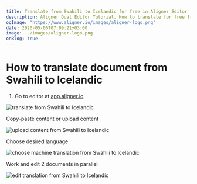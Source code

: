 ```yaml
---
title: Translate from Swahili to Icelandic for free in Aligner Editor
description: Aligner Dual Editor Tutorial. How to translate for free from Swahili to Icelandic. Aligner is multilingual document management platform. 
ogImage: "https://www.aligner.io/images/aligner-logo.png"
date: 2020-05-06T07:09:21+03:00
image: ../images/aligner-logo.png
onBlog: true
---
```


# How to translate document from Swahili to Icelandic

1. Go to editor at [app.aligner.io](https://app.aligner.io "Aligner App web page")

![translate from Swahili to Icelandic](../aligner-blank-editor.png "translate from Swahili to Icelandic")

Copy-paste content or upload content

![upload content from Swahili to Icelandic](../aligner-uploaded-document.png "upload content from Swahili to Icelandic")

Choose desired language

![choose machine translation from Swahili to Icelandic](../aligner-language-dropdown.png "choose machine translation from Swahili to Icelandic")

Work and edit 2 documents in parallel

![edit translation from Swahili to Icelandic](../aligner-double-sitded-editor.png "edit translation from Swahili to Icelandic")

